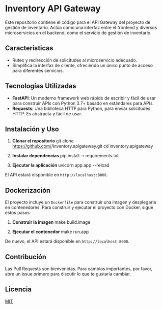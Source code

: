 # Inventory API Gateway

Este repositorio contiene el código para el API Gateway del proyecto de gestión de inventario. Actúa como una interfaz entre el frontend y diversos microservicios en el backend, como el servicio de gestión de inventario.

## Características

- Ruteo y redirección de solicitudes al microservicio adecuado.
- Simplifica la interfaz de cliente, ofreciendo un único punto de acceso para diferentes servicios.

## Tecnologías Utilizadas

- **FastAPI**: Un moderno framework web rápido de escribir y fácil de usar para construir APIs con Python 3.7+ basado en estándares para APIs.
- **Requests**: Una biblioteca HTTP para Python, para enviar solicitudes HTTP. Es abstracta y fácil de usar.

## Instalación y Uso

1. **Clonar el repositorio**
git clone https://github.com/<tu-usuario>/inventory.apigateway.git
cd inventory.apigateway

2.  **Instalar dependencias**
pip install -r requirements.txt

3. **Ejecutar la aplicación**
uvicorn app:app --reload


El API estará disponible en `http://localhost:8000`.

## Dockerización

El proyecto incluye un `Dockerfile` para construir una imagen y desplegarla en contenedores. Para construir y ejecutar el proyecto con Docker, sigue estos pasos:

1. **Construir la imagen**
make build.image

2. **Ejecutar el contenedor**
make run.app

De nuevo, el API estará disponible en `http://localhost:8000`.

## Contribución

Las Pull Requests son bienvenidas. Para cambios importantes, por favor, abre un issue primero para discutir lo que te gustaría cambiar.

## Licencia

[MIT](https://choosealicense.com/licenses/mit/)